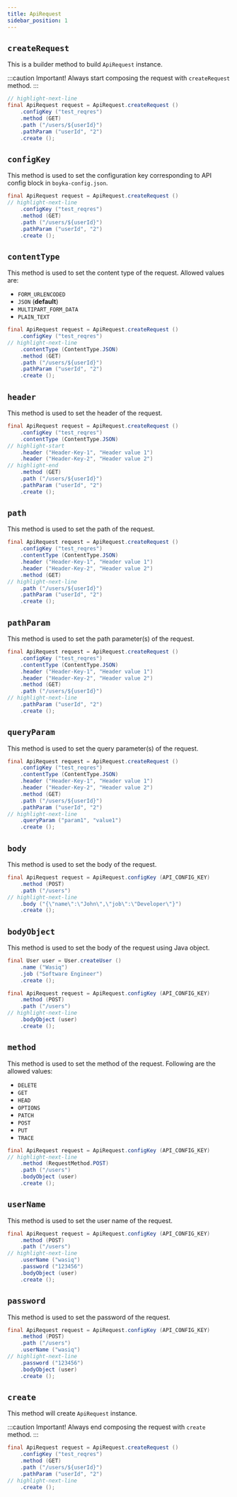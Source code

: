 ```yaml
---
title: ApiRequest
sidebar_position: 1
---
```


## `createRequest`

This is a builder method to build `ApiRequest` instance.

:::caution Important!
Always start composing the request with `createRequest` method.
:::

```java
// highlight-next-line
final ApiRequest request = ApiRequest.createRequest ()
    .configKey ("test_reqres")
    .method (GET)
    .path ("/users/${userId}")
    .pathParam ("userId", "2")
    .create ();
```

## `configKey`

This method is used to set the configuration key corresponding to API config block in `boyka-config.json`.

```java
final ApiRequest request = ApiRequest.createRequest ()
// highlight-next-line
    .configKey ("test_reqres")
    .method (GET)
    .path ("/users/${userId}")
    .pathParam ("userId", "2")
    .create ();
```

## `contentType`

This method is used to set the content type of the request. Allowed values are:

- `FORM_URLENCODED`
- `JSON` (**default**)
- `MULTIPART_FORM_DATA`
- `PLAIN_TEXT`

```java
final ApiRequest request = ApiRequest.createRequest ()
    .configKey ("test_reqres")
// highlight-next-line
    .contentType (ContentType.JSON)
    .method (GET)
    .path ("/users/${userId}")
    .pathParam ("userId", "2")
    .create ();
```

## `header`

This method is used to set the header of the request.

```java
final ApiRequest request = ApiRequest.createRequest ()
    .configKey ("test_reqres")
    .contentType (ContentType.JSON)
// highlight-start
    .header ("Header-Key-1", "Header value 1")
    .header ("Header-Key-2", "Header value 2")
// highlight-end
    .method (GET)
    .path ("/users/${userId}")
    .pathParam ("userId", "2")
    .create ();
```

## `path`

This method is used to set the path of the request.

```java
final ApiRequest request = ApiRequest.createRequest ()
    .configKey ("test_reqres")
    .contentType (ContentType.JSON)
    .header ("Header-Key-1", "Header value 1")
    .header ("Header-Key-2", "Header value 2")
    .method (GET)
// highlight-next-line
    .path ("/users/${userId}")
    .pathParam ("userId", "2")
    .create ();
```

## `pathParam`

This method is used to set the path parameter(s) of the request.

```java
final ApiRequest request = ApiRequest.createRequest ()
    .configKey ("test_reqres")
    .contentType (ContentType.JSON)
    .header ("Header-Key-1", "Header value 1")
    .header ("Header-Key-2", "Header value 2")
    .method (GET)
    .path ("/users/${userId}")
// highlight-next-line
    .pathParam ("userId", "2")
    .create ();
```

## `queryParam`

This method is used to set the query parameter(s) of the request.

```java
final ApiRequest request = ApiRequest.createRequest ()
    .configKey ("test_reqres")
    .contentType (ContentType.JSON)
    .header ("Header-Key-1", "Header value 1")
    .header ("Header-Key-2", "Header value 2")
    .method (GET)
    .path ("/users/${userId}")
    .pathParam ("userId", "2")
// highlight-next-line
    .queryParam ("param1", "value1")
    .create ();
```

## `body`

This method is used to set the body of the request.

```java
final ApiRequest request = ApiRequest.configKey (API_CONFIG_KEY)
    .method (POST)
    .path ("/users")
// highlight-next-line
    .body ("{\"name\":\"John\",\"job\":\"Developer\"}")
    .create ();
```

## `bodyObject`

This method is used to set the body of the request using Java object.

```java
final User user = User.createUser ()
    .name ("Wasiq")
    .job ("Software Engineer")
    .create ();

final ApiRequest request = ApiRequest.configKey (API_CONFIG_KEY)
    .method (POST)
    .path ("/users")
// highlight-next-line
    .bodyObject (user)
    .create ();
```

## `method`

This method is used to set the method of the request. Following are the allowed values:

- `DELETE`
- `GET`
- `HEAD`
- `OPTIONS`
- `PATCH`
- `POST`
- `PUT`
- `TRACE`

```java
final ApiRequest request = ApiRequest.configKey (API_CONFIG_KEY)
// highlight-next-line
    .method (RequestMethod.POST)
    .path ("/users")
    .bodyObject (user)
    .create ();
```

## `userName`

This method is used to set the user name of the request.

```java
final ApiRequest request = ApiRequest.configKey (API_CONFIG_KEY)
    .method (POST)
    .path ("/users")
// highlight-next-line
    .userName ("wasiq")
    .password ("123456")
    .bodyObject (user)
    .create ();
```

## `password`

This method is used to set the password of the request.

```java
final ApiRequest request = ApiRequest.configKey (API_CONFIG_KEY)
    .method (POST)
    .path ("/users")
    .userName ("wasiq")
// highlight-next-line
    .password ("123456")
    .bodyObject (user)
    .create ();
```

## `create`

This method will create `ApiRequest` instance.

:::caution Important!
Always end composing the request with `create` method.
:::

```java
final ApiRequest request = ApiRequest.createRequest ()
    .configKey ("test_reqres")
    .method (GET)
    .path ("/users/${userId}")
    .pathParam ("userId", "2")
// highlight-next-line
    .create ();
```
